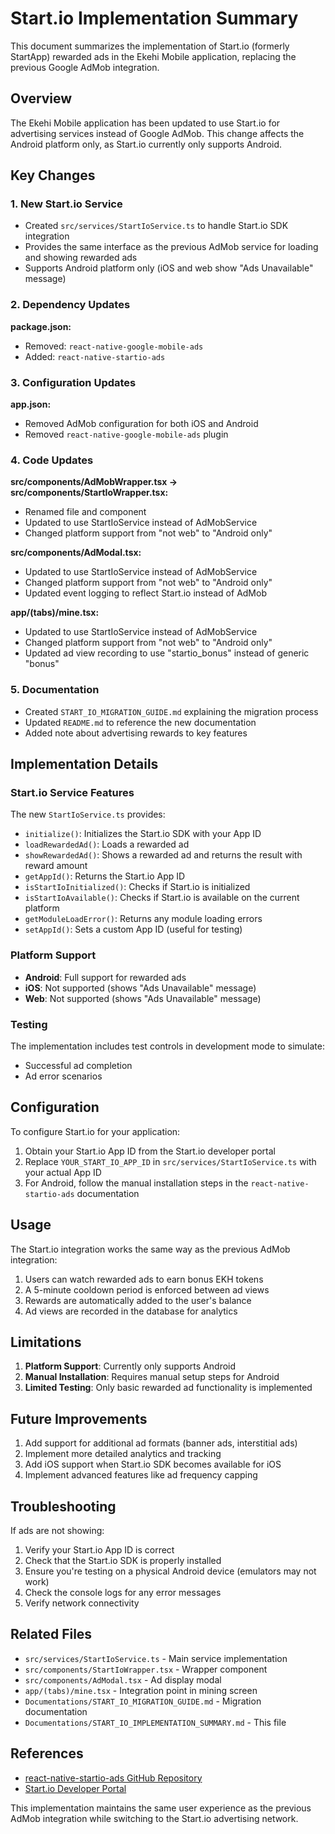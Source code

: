 # Start.io Implementation Summary

This document summarizes the implementation of Start.io (formerly StartApp) rewarded ads in the Ekehi Mobile application, replacing the previous Google AdMob integration.

## Overview

The Ekehi Mobile application has been updated to use Start.io for advertising services instead of Google AdMob. This change affects the Android platform only, as Start.io currently only supports Android.

## Key Changes

### 1. New Start.io Service

- Created `src/services/StartIoService.ts` to handle Start.io SDK integration
- Provides the same interface as the previous AdMob service for loading and showing rewarded ads
- Supports Android platform only (iOS and web show "Ads Unavailable" message)

### 2. Dependency Updates

**package.json:**
- Removed: `react-native-google-mobile-ads`
- Added: `react-native-startio-ads`

### 3. Configuration Updates

**app.json:**
- Removed AdMob configuration for both iOS and Android
- Removed `react-native-google-mobile-ads` plugin

### 4. Code Updates

**src/components/AdMobWrapper.tsx → src/components/StartIoWrapper.tsx:**
- Renamed file and component
- Updated to use StartIoService instead of AdMobService
- Changed platform support from "not web" to "Android only"

**src/components/AdModal.tsx:**
- Updated to use StartIoService instead of AdMobService
- Changed platform support from "not web" to "Android only"
- Updated event logging to reflect Start.io instead of AdMob

**app/(tabs)/mine.tsx:**
- Updated to use StartIoService instead of AdMobService
- Changed platform support from "not web" to "Android only"
- Updated ad view recording to use "startio_bonus" instead of generic "bonus"

### 5. Documentation

- Created `START_IO_MIGRATION_GUIDE.md` explaining the migration process
- Updated `README.md` to reference the new documentation
- Added note about advertising rewards to key features

## Implementation Details

### Start.io Service Features

The new `StartIoService.ts` provides:

- `initialize()`: Initializes the Start.io SDK with your App ID
- `loadRewardedAd()`: Loads a rewarded ad
- `showRewardedAd()`: Shows a rewarded ad and returns the result with reward amount
- `getAppId()`: Returns the Start.io App ID
- `isStartIoInitialized()`: Checks if Start.io is initialized
- `isStartIoAvailable()`: Checks if Start.io is available on the current platform
- `getModuleLoadError()`: Returns any module loading errors
- `setAppId()`: Sets a custom App ID (useful for testing)

### Platform Support

- **Android**: Full support for rewarded ads
- **iOS**: Not supported (shows "Ads Unavailable" message)
- **Web**: Not supported (shows "Ads Unavailable" message)

### Testing

The implementation includes test controls in development mode to simulate:
- Successful ad completion
- Ad error scenarios

## Configuration

To configure Start.io for your application:

1. Obtain your Start.io App ID from the Start.io developer portal
2. Replace `YOUR_START_IO_APP_ID` in `src/services/StartIoService.ts` with your actual App ID
3. For Android, follow the manual installation steps in the `react-native-startio-ads` documentation

## Usage

The Start.io integration works the same way as the previous AdMob integration:

1. Users can watch rewarded ads to earn bonus EKH tokens
2. A 5-minute cooldown period is enforced between ad views
3. Rewards are automatically added to the user's balance
4. Ad views are recorded in the database for analytics

## Limitations

1. **Platform Support**: Currently only supports Android
2. **Manual Installation**: Requires manual setup steps for Android
3. **Limited Testing**: Only basic rewarded ad functionality is implemented

## Future Improvements

1. Add support for additional ad formats (banner ads, interstitial ads)
2. Implement more detailed analytics and tracking
3. Add iOS support when Start.io SDK becomes available for iOS
4. Implement advanced features like ad frequency capping

## Troubleshooting

If ads are not showing:

1. Verify your Start.io App ID is correct
2. Check that the Start.io SDK is properly installed
3. Ensure you're testing on a physical Android device (emulators may not work)
4. Check the console logs for any error messages
5. Verify network connectivity

## Related Files

- `src/services/StartIoService.ts` - Main service implementation
- `src/components/StartIoWrapper.tsx` - Wrapper component
- `src/components/AdModal.tsx` - Ad display modal
- `app/(tabs)/mine.tsx` - Integration point in mining screen
- `Documentations/START_IO_MIGRATION_GUIDE.md` - Migration documentation
- `Documentations/START_IO_IMPLEMENTATION_SUMMARY.md` - This file

## References

- [react-native-startio-ads GitHub Repository](https://github.com/devdaniellima/react-native-startio-ads)
- [Start.io Developer Portal](https://www.start.io/)

This implementation maintains the same user experience as the previous AdMob integration while switching to the Start.io advertising network.